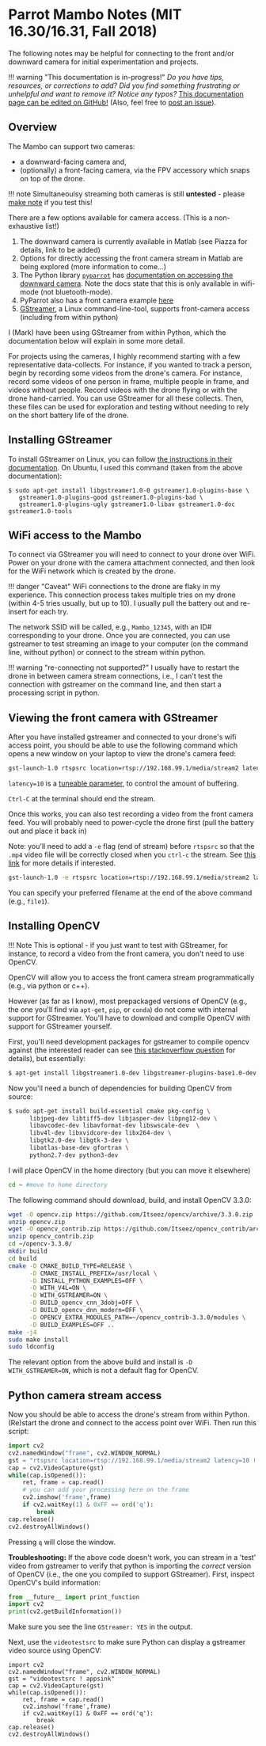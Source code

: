 # Parrot Mambo Notes (MIT 16.30/16.31, Fall 2018)

The following notes may be helpful for connecting to the front and/or downward camera for initial experimentation and projects.

!!! warning "This documentation is in-progress!"
    *Do you have tips, resources, or corrections to add? Did you find something frustrating or unhelpful and want to remove it? Notice any typos?*  [This documentation page can be edited on GitHub!](https://github.com/mmaz/mambo_notes/blob/master/docs/index.md) (Also, feel free to [post an issue](https://github.com/mmaz/mambo_notes/issues)).

## Overview

The Mambo can support two cameras: 

* a downward-facing camera and, 
* (optionally) a front-facing camera, via the FPV accessory which snaps on top of the drone.

!!! note
    Simultaneoulsy streaming both cameras is still **untested** - please [make note](https://github.com/mmaz/mambo_notes/issues) if you test this!

There are a few options available for camera access. (This is a non-exhaustive list!)

1. The downward camera is currently available in Matlab (see Piazza for details, link to be added)
2. Options for directly accessing the front camera stream in Matlab are being explored (more information to come...)
3. The Python library [`pyparrot`](https://pyparrot.readthedocs.io/en/latest/) has [documentation on accessing the downward camera](https://pyparrot.readthedocs.io/en/latest/quickstartminidrone.html#demo-of-the-ground-facing-camera). Note the docs state that this is only available in wifi-mode (not bluetooth-mode).
4. PyParrot also has a front camera example [here](https://github.com/amymcgovern/pyparrot/blob/master/examples/demoMamboVisionGUI.py)
5. [GStreamer](https://gstreamer.freedesktop.org/documentation/), a Linux command-line-tool, supports front-camera access (including from within python)

I (Mark) have been using GStreamer from within Python, which the documentation below will explain in some more detail.

For projects using the cameras, I highly recommend starting with a few representative data-collects. For instance, if you wanted to track a person, begin by recording some videos from the drone's camera. For instance, record some videos of one person in frame, multiple people in frame, and videos without people. Record videos with the drone flying or with the drone hand-carried. You can use GStreamer for all these collects. Then, these files can be used for exploration and testing without needing to rely on the short battery life of the drone.

## Installing GStreamer

To install GStreamer on Linux, you can follow [the instructions in their documentation](https://gstreamer.freedesktop.org/documentation/installing/on-linux.html). On Ubuntu, I used this command (taken from the above documentation):

```shell
$ sudo apt-get install libgstreamer1.0-0 gstreamer1.0-plugins-base \ 
   gstreamer1.0-plugins-good gstreamer1.0-plugins-bad \ 
   gstreamer1.0-plugins-ugly gstreamer1.0-libav gstreamer1.0-doc gstreamer1.0-tools
```

## WiFi access to the Mambo

To connect via GStreamer you will need to connect to your drone over WiFi. Power on your drone with the camera attachment connected, and then look for the WiFi network which is created by the drone. 

!!! danger "Caveat"
    WiFi connections to the drone are flaky in my experience. This connection process takes multiple tries on my drone (within 4-5 tries usually, but up to 10). I usually pull the battery out and re-insert for each try. 

The network SSID will be called, e.g., `Mambo_12345`, with an ID# corresponding to your drone. Once you are connected, you can use gstreamer to test streaming an image to your computer (on the command line, without python) or connect to the stream within python.

!!! warning "re-connecting not supported?"
    I usually have to restart the drone in between camera stream connections, i.e., I can't test the connection with gstreamer on the command line, and then start a processing script in python.

## Viewing the front camera  with GStreamer

After you have installed gstreamer and connected to your drone's wifi access point, you should be able to use the following command which opens a new window on your laptop to view the drone's camera feed:

```bash
gst-launch-1.0 rtspsrc location=rtsp://192.168.99.1/media/stream2 latency=10 ! decodebin ! autovideosink
```

`latency=10` is a [tuneable parameter](https://gstreamer.freedesktop.org/documentation/design/latency.html), to control the amount of buffering.

`Ctrl-C` at the terminal should end the stream.

Once this works, you can also test recording a video from the front camera feed. You will probably need to power-cycle the drone first (pull the battery out and place it back in)

Note: you'll need to add a `-e` flag (end of stream) before `rtspsrc` so that the `.mp4` video file will be correctly closed when you `ctrl-c` the stream. See [this link](https://stackoverflow.com/a/25949095) for more details if interested.
 
```bash
gst-launch-1.0 -e rtspsrc location=rtsp://192.168.99.1/media/stream2 latency=10 ! decodebin ! x264enc ! mp4mux ! filesink location=file1.mp4
```

You can specify your preferred filename at the end of the above command (e.g., `file1`).

## Installing OpenCV

!!! Note
    This is optional - if you just want to test with GStreamer, for instance, to record a video from the front camera, you don't need to use OpenCV.

OpenCV will allow you to access the front camera stream programmatically (e.g., via python or c++).

However (as far as I know), most prepackaged versions of OpenCV (e.g., the one you'll find via `apt-get`, `pip`, or `conda`) do not come with internal support for GStreamer. You'll have to download and compile OpenCV with support for GStreamer yourself.

First, you'll need development packages for gstreamer to compile opencv against (the interested reader can see [this stackoverflow question]( https://stackoverflow.com/questions/37678324/compiling-opencv-with-gstreamer-cmake-not-finding-gstreamer) for details), but essentially: 

```bash
$ apt-get install libgstreamer1.0-dev libgstreamer-plugins-base1.0-dev
```

Now you'll need a bunch of dependencies for building OpenCV from source:

```bash
$ sudo apt-get install build-essential cmake pkg-config \
      libjpeg-dev libtiff5-dev libjasper-dev libpng12-dev \
      libavcodec-dev libavformat-dev libswscale-dev  \
      libv4l-dev libxvidcore-dev libx264-dev \
      libgtk2.0-dev libgtk-3-dev \
      libatlas-base-dev gfortran \
      python2.7-dev python3-dev
```

I will place OpenCV in the home directory (but you can move it elsewhere)

```bash
cd ~ #move to home directory
```

The following command should download, build, and install OpenCV 3.3.0:

```bash
wget -O opencv.zip https://github.com/Itseez/opencv/archive/3.3.0.zip
unzip opencv.zip
wget -O opencv_contrib.zip https://github.com/Itseez/opencv_contrib/archive/3.3.0.zip
unzip opencv_contrib.zip
cd ~/opencv-3.3.0/
mkdir build
cd build
cmake -D CMAKE_BUILD_TYPE=RELEASE \
      -D CMAKE_INSTALL_PREFIX=/usr/local \
      -D INSTALL_PYTHON_EXAMPLES=OFF \
      -D WITH_V4L=ON \
      -D WITH_GSTREAMER=ON \
      -D BUILD_opencv_cnn_3dobj=OFF \
      -D BUILD_opencv_dnn_modern=OFF \
      -D OPENCV_EXTRA_MODULES_PATH=~/opencv_contrib-3.3.0/modules \
      -D BUILD_EXAMPLES=OFF ..
make -j4
sudo make install
sudo ldconfig
```

The relevant option from the above build and install is `-D WITH_GSTREAMER=ON`, which is not a default flag for OpenCV.

## Python camera stream access

Now you should be able to access the drone's stream from within Python. (Re)start the drone and connect to the access point over WiFi. Then run this script:

```python
import cv2
cv2.namedWindow("frame", cv2.WINDOW_NORMAL)
gst = "rtspsrc location=rtsp://192.168.99.1/media/stream2 latency=10 ! rtph264depay ! h264parse ! avdec_h264 ! videoconvert ! appsink"
cap = cv2.VideoCapture(gst)
while(cap.isOpened()):
    ret, frame = cap.read()
    # you can add your processing here on the frame
    cv2.imshow('frame',frame)
    if cv2.waitKey(1) & 0xFF == ord('q'):
        break
cap.release()
cv2.destroyAllWindows()
```

Pressing `q` will close the window.

**Troubleshooting:** If the above code doesn't work, you can stream in a 'test' video from gstreamer to verify that python is importing the *correct* version of OpenCV (i.e., the one you compiled to support GStreamer). First, inspect OpenCV's build information:

```python
from __future__ import print_function
import cv2
print(cv2.getBuildInformation())
```

Make sure you see the line `GStreamer: YES` in the output.

Next, use the `videotestsrc` to make sure Python can display a gstreamer video source using OpenCV:

```
import cv2
cv2.namedWindow("frame", cv2.WINDOW_NORMAL)
gst = "videotestsrc ! appsink"
cap = cv2.VideoCapture(gst)
while(cap.isOpened()):
    ret, frame = cap.read()
    cv2.imshow('frame',frame)
    if cv2.waitKey(1) & 0xFF == ord('q'):
        break
cap.release()
cv2.destroyAllWindows()
```


